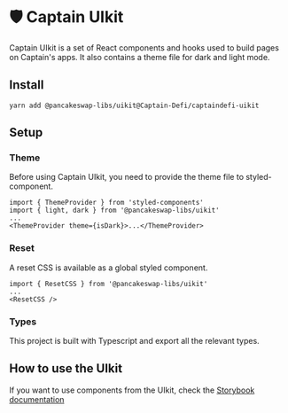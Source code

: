 # 🛡️ Captain UIkit

Captain UIkit is a set of React components and hooks used to build pages on Captain's apps. It also contains a theme file for dark and light mode.

## Install

`yarn add @pancakeswap-libs/uikit@Captain-Defi/captaindefi-uikit`

## Setup

### Theme

Before using Captain UIkit, you need to provide the theme file to styled-component.

```
import { ThemeProvider } from 'styled-components'
import { light, dark } from '@pancakeswap-libs/uikit'
...
<ThemeProvider theme={isDark}>...</ThemeProvider>
```

### Reset

A reset CSS is available as a global styled component.

```
import { ResetCSS } from '@pancakeswap-libs/uikit'
...
<ResetCSS />
```

### Types

This project is built with Typescript and export all the relevant types.

## How to use the UIkit

If you want to use components from the UIkit, check the [Storybook documentation](https://pancakeswap.github.io/pancake-uikit/)
